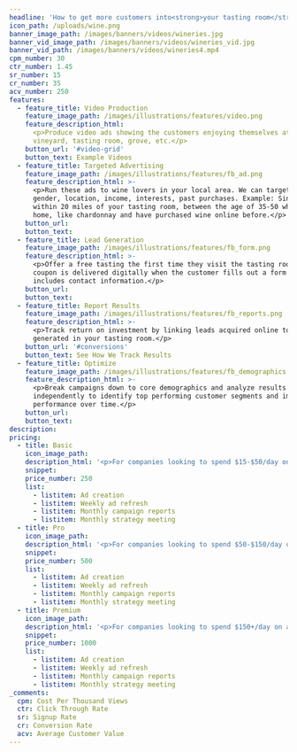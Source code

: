 ```yaml
---
headline: 'How to get more customers into<strong>your tasting room</strong>'
icon_path: /uploads/wine.png
banner_image_path: /images/banners/videos/wineries.jpg
banner_vid_image_path: /images/banners/videos/wineries_vid.jpg
banner_vid_path: /images/banners/videos/wineries4.mp4
cpm_number: 30
ctr_number: 1.45
sr_number: 15
cr_number: 35
acv_number: 250
features:
  - feature_title: Video Production
    feature_image_path: /images/illustrations/features/video.png
    feature_description_html:
      <p>Produce video ads showing the customers enjoying themselves at the
      vineyard, tasting room, grove, etc.</p>
    button_url: '#video-grid'
    button_text: Example Videos
  - feature_title: Targeted Advertising
    feature_image_path: /images/illustrations/features/fb_ad.png
    feature_description_html: >-
      <p>Run these ads to wine lovers in your local area. We can target by age,
      gender, location, income, interests, past purchases. Example: Single woman
      within 20 miles of your tasting room, between the age of 35-50 who own a
      home, like chardonnay and have purchased wine online before.</p>
    button_url:
    button_text:
  - feature_title: Lead Generation
    feature_image_path: /images/illustrations/features/fb_form.png
    feature_description_html: >-
      <p>Offer a free tasting the first time they visit the tasting room. The
      coupon is delivered digitally when the customer fills out a form which
      includes contact information.</p>
    button_url:
    button_text:
  - feature_title: Report Results
    feature_image_path: /images/illustrations/features/fb_reports.png
    feature_description_html: >-
      <p>Track return on investment by linking leads acquired online to sales
      generated in your tasting room.</p> 
    button_url: '#conversions'
    button_text: See How We Track Results
  - feature_title: Optimize
    feature_image_path: /images/illustrations/features/fb_demographics.png
    feature_description_html: >-
      <p>Break campaigns down to core demographics and analyze results
      independently to identify top performing customer segments and improve ad
      performance over time.</p>
    button_url:
    button_text: 
description:
pricing:
  - title: Basic
    icon_image_path:
    description_html: '<p>For companies looking to spend $15-$50/day on advertising.</p>'
    snippet:
    price_number: 250 
    list:
      - listitem: Ad creation
      - listitem: Weekly ad refresh
      - listitem: Monthly campaign reports
      - listitem: Monthly strategy meeting
  - title: Pro
    icon_image_path:
    description_html: '<p>For companies looking to spend $50-$150/day on advertising.</p>'
    snippet:
    price_number: 500 
    list:
      - listitem: Ad creation
      - listitem: Weekly ad refresh
      - listitem: Monthly campaign reports
      - listitem: Monthly strategy meeting
  - title: Premium
    icon_image_path:
    description_html: '<p>For companies looking to spend $150+/day on advertising.</p>'
    snippet:
    price_number: 1000 
    list:
      - listitem: Ad creation
      - listitem: Weekly ad refresh
      - listitem: Monthly campaign reports
      - listitem: Monthly strategy meeting
_comments:
  cpm: Cost Per Thousand Views
  ctr: Click Through Rate
  sr: Signup Rate
  cr: Conversion Rate
  acv: Average Customer Value
---
```



